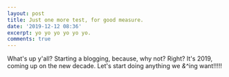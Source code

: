 ```yaml
---
layout: post
title: Just one more test, for good measure.
date: '2019-12-12 08:36'
excerpt: yo yo yo yo yo yo.
comments: true
---
```


What's up y'all? Starting a blogging, because, why not? Right? It's 2019, coming up on the new decade. Let's start doing anything we *&*^ing want!!!!!
